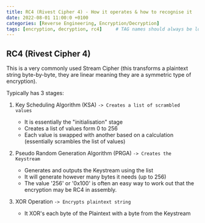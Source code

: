 ```yaml
---
title: RC4 (Rivest Cipher 4) - How it operates & how to recognise it
date: 2022-08-01 11:00:0 +0100
categories: [Reverse Engineering, Encryption/Decryption]
tags: [encryption, decryption, rc4]     # TAG names should always be lowercase
---
```


## RC4 (Rivest Cipher 4)

This is a very commonly used Stream Cipher (this transforms a plaintext string byte-by-byte, they are linear meaning they are a symmetric type of encryption).

Typically has 3 stages:

1.  Key Scheduling Algorithm (KSA) `-> Creates a list of scrambled values`
    
    - It is essentially the "initialisation" stage
    - Creates a list of values form 0 to 256
    - Each value is swapped with another based on a calculation (essentially scrambles the list of values)
2.  Pseudo Random Generation Algorithm (PRGA) `-> Creates the Keystream`
    
    - Generates and outputs the Keystream using the list
    - It will generate however many bytes it needs (up to 256)
    - The value '256' or '0x100' is often an easy way to work out that the encryption may be RC4 in assembly.
3.  XOR Operation `-> Encrypts plaintext string`
    
    - It XOR's each byte of the Plaintext with a byte from the Keystream
